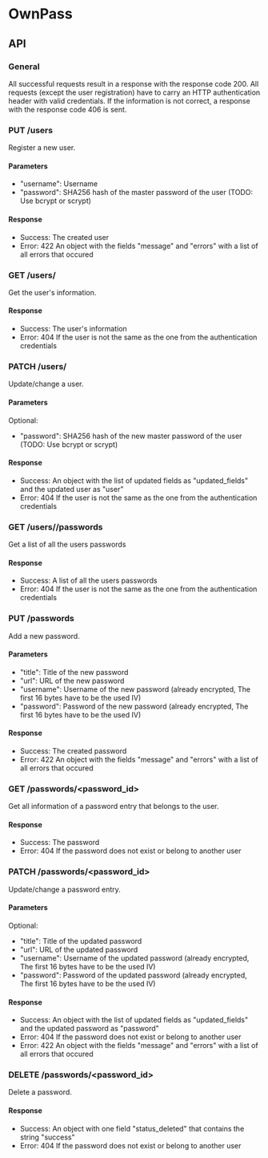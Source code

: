 # OwnPass #

## API ##
### General ###
All successful requests result in a response with the response code 200.
All requests (except the user registration) have to carry an HTTP authentication header with valid credentials.
If the information is not correct, a response with the response code 406 is sent.


### PUT /users ###
Register a new user.

#### Parameters ####
* "username": Username
* "password": SHA256 hash of the master password of the user (TODO: Use bcrypt or scrypt)

#### Response ####
* Success: The created user
* Error: 422 An object with the fields "message" and "errors" with a list of all errors that occured


### GET /users/<username> ###
Get the user's information.

#### Response ####
* Success: The user's information
* Error: 404 If the user is not the same as the one from the authentication credentials


### PATCH /users/<username>
Update/change a user.

#### Parameters ####
Optional:
* "password": SHA256 hash of the new master password of the user (TODO: Use bcrypt or scrypt)

#### Response ####
* Success: An object with the list of updated fields as "updated_fields" and the updated user as "user"
* Error: 404 If the user is not the same as the one from the authentication credentials


### GET /users/<username>/passwords
Get a list of all the users passwords

#### Response ####
* Success: A list of all the users passwords
* Error: 404 If the user is not the same as the one from the authentication credentials


### PUT /passwords ###
Add a new password.

#### Parameters ####
* "title": Title of the new password
* "url": URL of the new password
* "username": Username of the new password (already encrypted, The first 16 bytes have to be the used IV)
* "password": Password of the new password (already encrypted, The first 16 bytes have to be the used IV)

#### Response ####
* Success: The created password
* Error: 422 An object with the fields "message" and "errors" with a list of all errors that occured



### GET /passwords/<password_id> ###
Get all information of a password entry that belongs to the user.

#### Response ####
* Success: The password
* Error: 404 If the password does not exist or belong to another user

### PATCH /passwords/<password_id> ###
Update/change a password entry.

#### Parameters ####
Optional:
* "title": Title of the updated password
* "url": URL of the updated password
* "username": Username of the updated password (already encrypted, The first 16 bytes have to be the used IV)
* "password": Password of the updated password (already encrypted, The first 16 bytes have to be the used IV)

#### Response ####
* Success: An object with the list of updated fields as "updated_fields" and the updated password as "password"
* Error: 404 If the password does not exist or belong to another user
* Error: 422 An object with the fields "message" and "errors" with a list of all errors that occured


### DELETE /passwords/<password_id> ###
Delete a password.

#### Response ####
* Success: An object with one field "status_deleted" that contains the string "success"
* Error: 404 If the password does not exist or belong to another user

